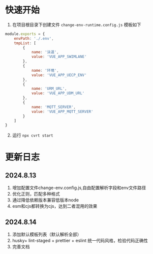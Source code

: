 # 快速开始

1. 在项目根目录下创建文件 `change-env-runtime.config.js`
模板如下

```js
module.exports = {
    envPath: './.env',
    tmpList: [
        {
            name: '泳道',
            value: 'VUE_APP_SWIMLANE'
        },
        {
            name: '环境',
            value: 'VUE_APP_UECP_ENV'
        },
        {
            name: 'URM_URL',
            value: 'VUE_APP_UDM_URL'
        },
        {
            name: 'MQTT_SERVER',
            value: 'VUE_APP_MQTT_SERVER'
        }
    ]
}
```

2. 运行 `npx cvrt start`

# 更新日志
## 2024.8.13
1. 增加配置文件change-env.config.js,自由配置解析字段和env文件路径
2. 优化正则，匹配多种格式
3. 通过降低依赖版本兼容低版本node
4. esm和cjs都转换为cjs，达到二者混用的效果

## 2024.8.14
1. 添加默认模板列表（默认解析全部）
2. husky+ lint-staged + prettier + eslint 统一代码风格，检验代码正确性
3. 完善文档